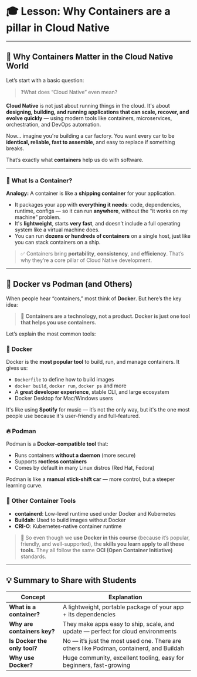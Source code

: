 # 🎓 **Lesson: Why Containers are a pillar in Cloud Native**

---

## 🧱 **Why Containers Matter in the Cloud Native World**

Let’s start with a basic question:

> ❓What does “Cloud Native” even mean?

**Cloud Native** is not just about running things in the cloud. It's about **designing, building, and running applications that can scale, recover, and evolve quickly** — using modern tools like containers, microservices, orchestration, and DevOps automation.

Now… imagine you're building a car factory. You want every car to be **identical, reliable, fast to assemble**, and easy to replace if something breaks.

That’s exactly what **containers** help us do with software.

---

### 🧊 **What Is a Container?**

**Analogy:** A container is like a **shipping container** for your application.

* It packages your app with **everything it needs**: code, dependencies, runtime, configs — so it can run **anywhere**, without the “it works on my machine” problem.
* It's **lightweight**, starts **very fast**, and doesn’t include a full operating system like a virtual machine does.
* You can run **dozens or hundreds of containers** on a single host, just like you can stack containers on a ship.

> ✅ Containers bring **portability**, **consistency**, and **efficiency**. That’s why they’re a core pillar of Cloud Native development.

---

## 🐳 **Docker vs Podman (and Others)**

When people hear “containers,” most think of **Docker**. But here’s the key idea:

> 🔑 **Containers are a technology, not a product. Docker is just one tool that helps you use containers.**

Let’s explain the most common tools:

### 🐳 **Docker**

Docker is the **most popular tool** to build, run, and manage containers. It gives us:

* `Dockerfile` to define how to build images
* `docker build`, `docker run`, `docker ps` and more
* A **great developer experience**, stable CLI, and large ecosystem
* Docker Desktop for Mac/Windows users

It's like using **Spotify** for music — it’s not the only way, but it's the one most people use because it's user-friendly and full-featured.

### 🔥 **Podman**

Podman is a **Docker-compatible tool** that:

* Runs containers **without a daemon** (more secure)
* Supports **rootless containers**
* Comes by default in many Linux distros (Red Hat, Fedora)

Podman is like a **manual stick-shift car** — more control, but a steeper learning curve.

### 🧰 **Other Container Tools**

* **containerd**: Low-level runtime used under Docker and Kubernetes
* **Buildah**: Used to build images without Docker
* **CRI-O**: Kubernetes-native container runtime

> 🧠 So even though we **use Docker in this course** (because it’s popular, friendly, and well-supported), the **skills you learn apply to all these tools.** They all follow the same **OCI (Open Container Initiative)** standards.

---

## 💡 Summary to Share with Students

| Concept                      | Explanation                                                                             |
| ---------------------------- | --------------------------------------------------------------------------------------- |
| **What is a container?**     | A lightweight, portable package of your app + its dependencies                          |
| **Why are containers key?**  | They make apps easy to ship, scale, and update — perfect for cloud environments         |
| **Is Docker the only tool?** | No — it’s just the most used one. There are others like Podman, containerd, and Buildah |
| **Why use Docker?**          | Huge community, excellent tooling, easy for beginners, fast-growing                     |

